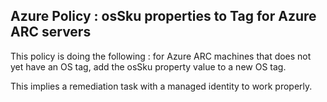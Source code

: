 ## Azure Policy : osSku properties to Tag for Azure ARC servers

This policy is doing the following : for Azure ARC machines that does not yet have an OS tag, add the osSku property value to a new OS tag.

This implies a remediation task with a managed identity to work properly.
